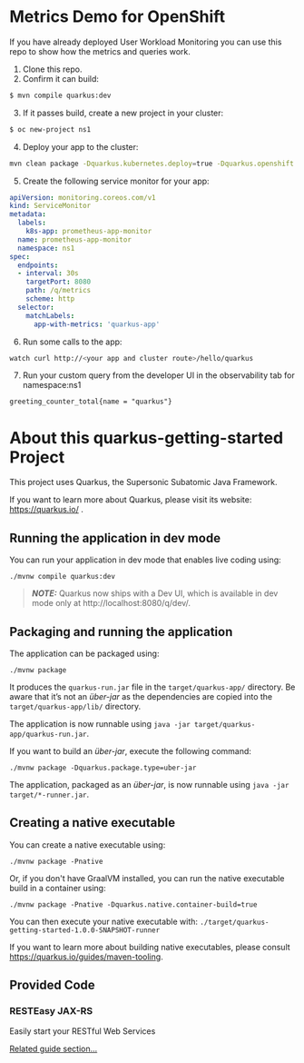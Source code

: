 # Metrics Demo for OpenShift

If you have already deployed User Workload Monitoring you can use this repo to show how the metrics and queries work.

1. Clone this repo.
2. Confirm it can build:

```bash
$ mvn compile quarkus:dev
```

3. If it passes build, create a new project in your cluster:

```bash
$ oc new-project ns1
```

4. Deploy your app to the cluster:

```bash
mvn clean package -Dquarkus.kubernetes.deploy=true -Dquarkus.openshift.expose=true -Dquarkus.openshift.labels.app-with-metrics=quarkus-app -Dquarkus.openshift.deployment-kind=Deployment
```

5. Create the following service monitor for your app:

```yaml
apiVersion: monitoring.coreos.com/v1
kind: ServiceMonitor
metadata:
  labels:
    k8s-app: prometheus-app-monitor
  name: prometheus-app-monitor
  namespace: ns1
spec:
  endpoints:
  - interval: 30s
    targetPort: 8080
    path: /q/metrics
    scheme: http
  selector:
    matchLabels:
      app-with-metrics: 'quarkus-app'
```

6. Run some calls to the app:

```bash
watch curl http://<your app and cluster route>/hello/quarkus
```
7. Run your custom query from the developer UI in the observability tab for namespace:ns1

```text
greeting_counter_total{name = "quarkus"}
```

# About this quarkus-getting-started Project

This project uses Quarkus, the Supersonic Subatomic Java Framework.

If you want to learn more about Quarkus, please visit its website: https://quarkus.io/ .

## Running the application in dev mode

You can run your application in dev mode that enables live coding using:
```shell script
./mvnw compile quarkus:dev
```

> **_NOTE:_**  Quarkus now ships with a Dev UI, which is available in dev mode only at http://localhost:8080/q/dev/.

## Packaging and running the application

The application can be packaged using:
```shell script
./mvnw package
```
It produces the `quarkus-run.jar` file in the `target/quarkus-app/` directory.
Be aware that it’s not an _über-jar_ as the dependencies are copied into the `target/quarkus-app/lib/` directory.

The application is now runnable using `java -jar target/quarkus-app/quarkus-run.jar`.

If you want to build an _über-jar_, execute the following command:
```shell script
./mvnw package -Dquarkus.package.type=uber-jar
```

The application, packaged as an _über-jar_, is now runnable using `java -jar target/*-runner.jar`.

## Creating a native executable

You can create a native executable using: 
```shell script
./mvnw package -Pnative
```

Or, if you don't have GraalVM installed, you can run the native executable build in a container using: 
```shell script
./mvnw package -Pnative -Dquarkus.native.container-build=true
```

You can then execute your native executable with: `./target/quarkus-getting-started-1.0.0-SNAPSHOT-runner`

If you want to learn more about building native executables, please consult https://quarkus.io/guides/maven-tooling.

## Provided Code

### RESTEasy JAX-RS

Easily start your RESTful Web Services

[Related guide section...](https://quarkus.io/guides/getting-started#the-jax-rs-resources)
